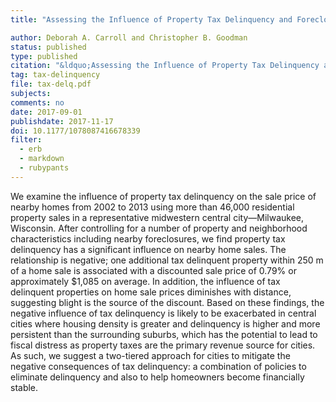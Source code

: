 ```yaml
---
title: "Assessing the Influence of Property Tax Delinquency and Foreclosures on Residential Property Sales"

author: Deborah A. Carroll and Christopher B. Goodman
status: published
type: published
citation: "&ldquo;Assessing the Influence of Property Tax Delinquency and Foreclosures on Residential Property Sales&rdquo; <em>Urban Affairs Review</em> 53 (5): 898-923."
tag: tax-delinquency
file: tax-delq.pdf
subjects:
comments: no
date: 2017-09-01
publishdate: 2017-11-17
doi: 10.1177/1078087416678339
filter:
  - erb
  - markdown
  - rubypants
---
```


We examine the influence of property tax delinquency on the sale price of nearby homes from 2002 to 2013 using more than 46,000 residential property sales in a representative midwestern central city—Milwaukee, Wisconsin. After controlling for a number of property and neighborhood characteristics including nearby foreclosures, we find property tax delinquency has a significant influence on nearby home sales. The relationship is negative; one additional tax delinquent property within 250 m of a home sale is associated with a discounted sale price of 0.79% or approximately $1,085 on average. In addition, the influence of tax delinquent properties on home sale prices diminishes with distance, suggesting blight is the source of the discount. Based on these findings, the negative influence of tax delinquency is likely to be exacerbated in central cities where housing density is greater and delinquency is higher and more persistent than the surrounding suburbs, which has the potential to lead to fiscal distress as property taxes are the primary revenue source for cities. As such, we suggest a two-tiered approach for cities to mitigate the negative consequences of tax delinquency: a combination of policies to eliminate delinquency and also to help homeowners become financially stable.
